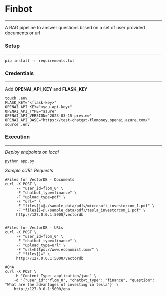 # Finbot
---------------------
A RAG pipeline to answer questions based on a set of user provided documents or url


### Setup
-------------
 ```
 pip install -r requirements.txt
 ```


### Credentials
---------------
Add **OPENAI_API_KEY** and **FLASK_KEY**

```
touch .env
FLASK_KEY="<flask-key>"
OPENAI_API_KEY="<you-api-key>"
OPENAI_API_TYPE="azure"
OPENAI_API_VERSION="2023-03-15-preview"
OPENAI_API_BASE="https://test-chatgpt-flomoney.openai.azure.com/"
source .env
```

### Execution
-------------
*Deploy endpoints on local*
```
python app.py
```

*Sample cURL Requests*
```
#Files for VectorDB - Documents
curl -X POST \
     -F "user_id=flom_0" \
     -F "chatbot_type=finance" \
     -F "upload_type=pdf" \
	 -F "url=" \
     -F "files[]=@./sample_data/pdfs/microsoft_investorcom_1.pdf" \
     -F "files[]=@./sample_data/pdfs/tesla_investorcom_1.pdf" \
     http://127.0.0.1:5000/vectordb


#Files for VectorDB - URLs
curl -X POST \
     -F "user_id=flom_0" \
     -F "chatbot_type=finance" \
     -F "upload_type=url" \
	 -F "url=https://www.economist.com/" \
     -F "files[]=" \
     http://127.0.0.1:5000/vectordb

#QnA 
curl -X POST \
	-H "Content-Type: application/json" \
	-d '{"user_id":"flom_0", "chatbot_type": "finance", "question": "What are the advantages of investing in tesla"}' \
	http://127.0.0.1:5000/qna
```
